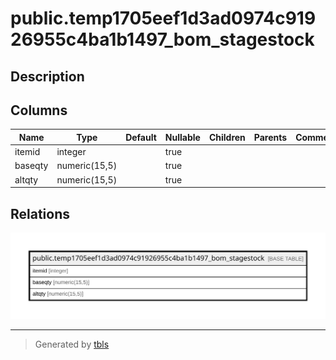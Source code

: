 # public.temp1705eef1d3ad0974c91926955c4ba1b1497_bom_stagestock

## Description

## Columns

| Name | Type | Default | Nullable | Children | Parents | Comment |
| ---- | ---- | ------- | -------- | -------- | ------- | ------- |
| itemid | integer |  | true |  |  |  |
| baseqty | numeric(15,5) |  | true |  |  |  |
| altqty | numeric(15,5) |  | true |  |  |  |

## Relations

![er](public.temp1705eef1d3ad0974c91926955c4ba1b1497_bom_stagestock.svg)

---

> Generated by [tbls](https://github.com/k1LoW/tbls)
